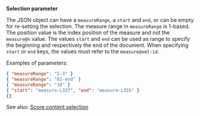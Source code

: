 **Selection parameter**

The JSON object can have a `measureRange`, a `start` and `end`, or can be empty for re-setting the selection. The measure range in `measureRange` is 1-based. The position value is the index position of the measure and not the `measure@n` value. The values `start` and `end` can be used as range to specify the beginning and respectively the end of the document. When specifying `start` or `end` keys, the values must refer to the `measure@xml:id`.

Examples of parameters:
```json
{ "measureRange": "2-3" }
{ "measureRange": "82-end" }
{ "measureRange": "38" }
{ "start": "measure-L337", "end": "measure-L355" }
{}
```

See also: [Score content selection](/interactive-notation/content-selection.html)